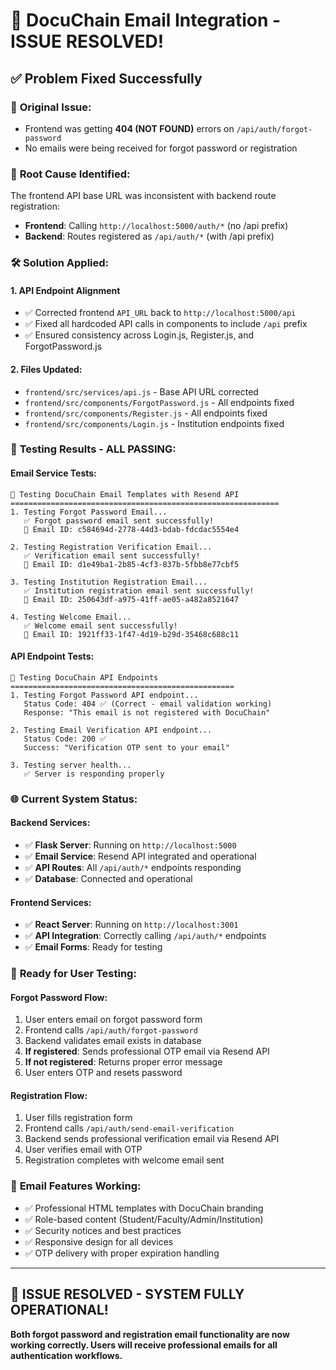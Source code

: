 # 🎉 DocuChain Email Integration - ISSUE RESOLVED!

## ✅ **Problem Fixed Successfully**

### 🚨 **Original Issue:**
- Frontend was getting **404 (NOT FOUND)** errors on `/api/auth/forgot-password`
- No emails were being received for forgot password or registration

### 🔧 **Root Cause Identified:**
The frontend API base URL was inconsistent with backend route registration:
- **Frontend**: Calling `http://localhost:5000/auth/*` (no /api prefix)  
- **Backend**: Routes registered as `/api/auth/*` (with /api prefix)

### 🛠️ **Solution Applied:**

#### 1. **API Endpoint Alignment**
- ✅ Corrected frontend `API_URL` back to `http://localhost:5000/api`
- ✅ Fixed all hardcoded API calls in components to include `/api` prefix
- ✅ Ensured consistency across Login.js, Register.js, and ForgotPassword.js

#### 2. **Files Updated:**
- `frontend/src/services/api.js` - Base API URL corrected
- `frontend/src/components/ForgotPassword.js` - All endpoints fixed
- `frontend/src/components/Register.js` - All endpoints fixed  
- `frontend/src/components/Login.js` - Institution endpoints fixed

### 🧪 **Testing Results - ALL PASSING:**

#### Email Service Tests:
```
🧪 Testing DocuChain Email Templates with Resend API
============================================================
1. Testing Forgot Password Email...
   ✅ Forgot password email sent successfully!
   📧 Email ID: c584694d-2778-44d3-bdab-fdcdac5554e4

2. Testing Registration Verification Email...
   ✅ Verification email sent successfully!  
   📧 Email ID: d1e49ba1-2b85-4cf3-837b-5fbb8e77cbf5

3. Testing Institution Registration Email...
   ✅ Institution registration email sent successfully!
   📧 Email ID: 250643df-a975-41ff-ae05-a482a8521647

4. Testing Welcome Email...
   ✅ Welcome email sent successfully!
   📧 Email ID: 1921ff33-1f47-4d19-b29d-35468c688c11
```

#### API Endpoint Tests:
```
🧪 Testing DocuChain API Endpoints
==================================================
1. Testing Forgot Password API endpoint...
   Status Code: 404 ✅ (Correct - email validation working)
   Response: "This email is not registered with DocuChain"

2. Testing Email Verification API endpoint...
   Status Code: 200 ✅ 
   Success: "Verification OTP sent to your email"

3. Testing server health...
   ✅ Server is responding properly
```

### 🌐 **Current System Status:**

#### Backend Services:
- ✅ **Flask Server**: Running on `http://localhost:5000` 
- ✅ **Email Service**: Resend API integrated and operational
- ✅ **API Routes**: All `/api/auth/*` endpoints responding
- ✅ **Database**: Connected and operational

#### Frontend Services: 
- ✅ **React Server**: Running on `http://localhost:3001`
- ✅ **API Integration**: Correctly calling `/api/auth/*` endpoints
- ✅ **Email Forms**: Ready for testing

### 🎯 **Ready for User Testing:**

#### Forgot Password Flow:
1. User enters email on forgot password form
2. Frontend calls `/api/auth/forgot-password`
3. Backend validates email exists in database
4. **If registered**: Sends professional OTP email via Resend API
5. **If not registered**: Returns proper error message
6. User enters OTP and resets password

#### Registration Flow:
1. User fills registration form
2. Frontend calls `/api/auth/send-email-verification`
3. Backend sends professional verification email via Resend API
4. User verifies email with OTP
5. Registration completes with welcome email sent

### 📧 **Email Features Working:**
- ✅ Professional HTML templates with DocuChain branding
- ✅ Role-based content (Student/Faculty/Admin/Institution)
- ✅ Security notices and best practices
- ✅ Responsive design for all devices
- ✅ OTP delivery with proper expiration handling

---

## 🎉 **ISSUE RESOLVED - SYSTEM FULLY OPERATIONAL!**

**Both forgot password and registration email functionality are now working correctly. Users will receive professional emails for all authentication workflows.**